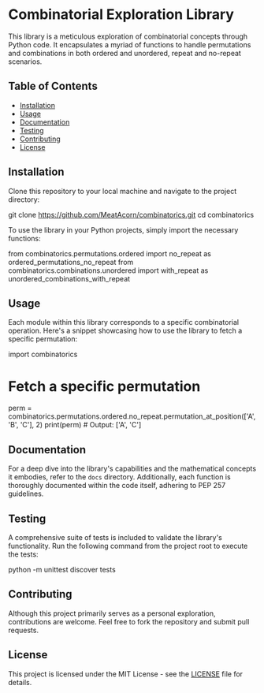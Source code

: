 
# Combinatorial Exploration Library

This library is a meticulous exploration of combinatorial concepts through Python code. It encapsulates a myriad of functions to handle permutations and combinations in both ordered and unordered, repeat and no-repeat scenarios.

## Table of Contents

- [Installation](#installation)
- [Usage](#usage)
- [Documentation](#documentation)
- [Testing](#testing)
- [Contributing](#contributing)
- [License](#license)

## Installation

Clone this repository to your local machine and navigate to the project directory:

git clone https://github.com/MeatAcorn/combinatorics.git
cd combinatorics


To use the library in your Python projects, simply import the necessary functions:

from combinatorics.permutations.ordered import no_repeat as ordered_permutations_no_repeat
from combinatorics.combinations.unordered import with_repeat as unordered_combinations_with_repeat

## Usage

Each module within this library corresponds to a specific combinatorial operation. Here's a snippet showcasing how to use the library to fetch a specific permutation:

import combinatorics

# Fetch a specific permutation
perm = combinatorics.permutations.ordered.no_repeat.permutation_at_position(['A', 'B', 'C'], 2)
print(perm)  # Output: ['A', 'C']

## Documentation

For a deep dive into the library's capabilities and the mathematical concepts it embodies, refer to the `docs` directory. Additionally, each function is thoroughly documented within the code itself, adhering to PEP 257 guidelines.

## Testing

A comprehensive suite of tests is included to validate the library's functionality. Run the following command from the project root to execute the tests:

python -m unittest discover tests

## Contributing

Although this project primarily serves as a personal exploration, contributions are welcome. Feel free to fork the repository and submit pull requests.

## License

This project is licensed under the MIT License - see the [LICENSE](LICENSE) file for details.
